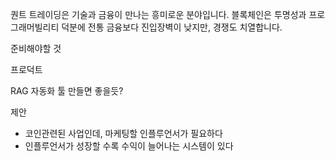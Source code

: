 
퀀트 트레이딩은 기술과 금융이 만나는 흥미로운 분야입니다. 블록체인은 투명성과 프로그래머빌리티 덕분에 전통 금융보다 진입장벽이 낮지만, 경쟁도 치열합니다.

준비해야할 것

프로덕트

RAG 자동화 툴 만들면 좋을듯?


제안
- 코인관련된 사업인데, 마케팅할 인플루언서가 필요하다
- 인플루언서가 성장할 수록 수익이 늘어나는 시스템이 있다